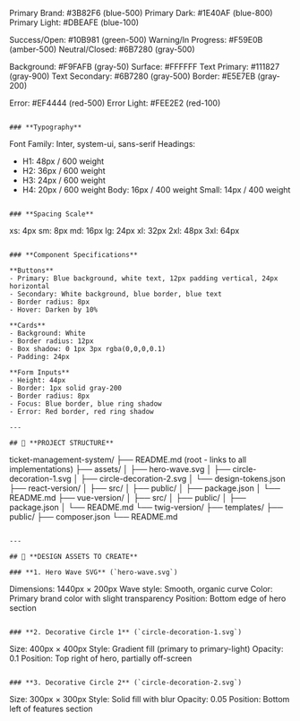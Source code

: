 Primary Brand: #3B82F6 (blue-500)
Primary Dark: #1E40AF (blue-800)
Primary Light: #DBEAFE (blue-100)

Success/Open: #10B981 (green-500)
Warning/In Progress: #F59E0B (amber-500)
Neutral/Closed: #6B7280 (gray-500)

Background: #F9FAFB (gray-50)
Surface: #FFFFFF
Text Primary: #111827 (gray-900)
Text Secondary: #6B7280 (gray-500)
Border: #E5E7EB (gray-200)

Error: #EF4444 (red-500)
Error Light: #FEE2E2 (red-100)
```

### **Typography**
```
Font Family: Inter, system-ui, sans-serif
Headings: 
  - H1: 48px / 600 weight
  - H2: 36px / 600 weight
  - H3: 24px / 600 weight
  - H4: 20px / 600 weight
Body: 16px / 400 weight
Small: 14px / 400 weight
```

### **Spacing Scale**
```
xs: 4px
sm: 8px
md: 16px
lg: 24px
xl: 32px
2xl: 48px
3xl: 64px
```

### **Component Specifications**

**Buttons**
- Primary: Blue background, white text, 12px padding vertical, 24px horizontal
- Secondary: White background, blue border, blue text
- Border radius: 8px
- Hover: Darken by 10%

**Cards**
- Background: White
- Border radius: 12px
- Box shadow: 0 1px 3px rgba(0,0,0,0.1)
- Padding: 24px

**Form Inputs**
- Height: 44px
- Border: 1px solid gray-200
- Border radius: 8px
- Focus: Blue border, blue ring shadow
- Error: Red border, red ring shadow

---

## 📁 **PROJECT STRUCTURE**
```
ticket-management-system/
├── README.md (root - links to all implementations)
├── assets/
│   ├── hero-wave.svg
│   ├── circle-decoration-1.svg
│   ├── circle-decoration-2.svg
│   └── design-tokens.json
├── react-version/
│   ├── src/
│   ├── public/
│   ├── package.json
│   └── README.md
├── vue-version/
│   ├── src/
│   ├── public/
│   ├── package.json
│   └── README.md
└── twig-version/
    ├── templates/
    ├── public/
    ├── composer.json
    └── README.md
```

---

## 🎨 **DESIGN ASSETS TO CREATE**

### **1. Hero Wave SVG** (`hero-wave.svg`)
```
Dimensions: 1440px × 200px
Wave style: Smooth, organic curve
Color: Primary brand color with slight transparency
Position: Bottom edge of hero section
```

### **2. Decorative Circle 1** (`circle-decoration-1.svg`)
```
Size: 400px × 400px
Style: Gradient fill (primary to primary-light)
Opacity: 0.1
Position: Top right of hero, partially off-screen
```

### **3. Decorative Circle 2** (`circle-decoration-2.svg`)
```
Size: 300px × 300px
Style: Solid fill with blur
Opacity: 0.05
Position: Bottom left of features section